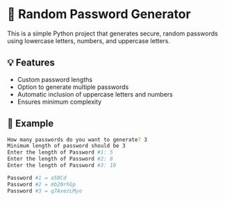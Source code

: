 # 🔐 Random Password Generator

This is a simple Python project that generates secure, random passwords using lowercase letters, numbers, and uppercase letters.

## 💡 Features

- Custom password lengths
- Option to generate multiple passwords
- Automatic inclusion of uppercase letters and numbers
- Ensures minimum complexity

## 🧪 Example

```bash
How many passwords do you want to generate? 3
Minimum length of password should be 3
Enter the length of Password #1: 5
Enter the length of Password #2: 8
Enter the length of Password #3: 10

Password #1 = a5BCd
Password #2 = mb2NrhGp
Password #3 = q7AxezLMyo
